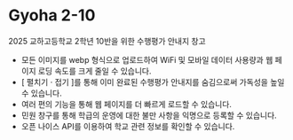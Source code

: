 # Gyoha 2-10
2025 교하고등학교 2학년 10반을 위한 수행평가 안내지 창고

- 모든 이미지를 webp 형식으로 업로드하여 WiFi 및 모바일 데이터 사용량과 웹 페이지 로딩 속도를 크게 줄일 수 있습니다.
- [ 펼치기 · 접기 ]를 통해 이미 완료된 수행평가 안내지를 숨김으로써 가독성을 높일 수 있습니다.
- 여러 편의 기능을 통해 웹 페이지를 더 빠르게 로드할 수 있습니다.
- 민원 창구를 통해 학급의 운영에 대한 불만 사항을 익명으로 등록할 수 있습니다.
- 오픈 나이스 API를 이용하여 학교 관련 정보를 확인할 수 있습니다.